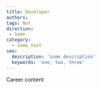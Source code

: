 ```yaml
---
title: Developer
authors:
tags: Nut
direction:
 - Some
category:
  - some_text
seo:
  description: 'some description'
  keywords: 'one, two, three'
---
```


Career content
